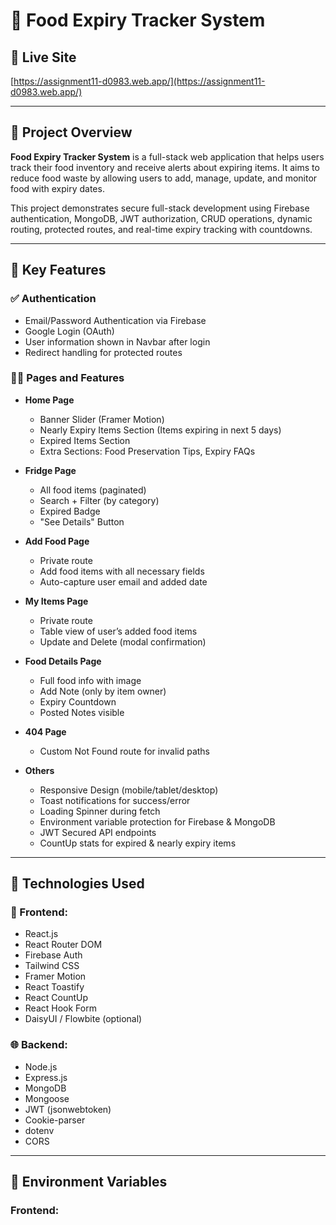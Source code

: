 # 🥫 Food Expiry Tracker System

## 🔗 Live Site
[https://assignment11-d0983.web.app/](https://assignment11-d0983.web.app/)

---

## 📘 Project Overview

**Food Expiry Tracker System** is a full-stack web application that helps users track their food inventory and receive alerts about expiring items. It aims to reduce food waste by allowing users to add, manage, update, and monitor food with expiry dates.

This project demonstrates secure full-stack development using Firebase authentication, MongoDB, JWT authorization, CRUD operations, dynamic routing, protected routes, and real-time expiry tracking with countdowns.

---

## 🚀 Key Features

### ✅ Authentication
- Email/Password Authentication via Firebase
- Google Login (OAuth)
- User information shown in Navbar after login
- Redirect handling for protected routes

### 🧑‍🍳 Pages and Features
- **Home Page**
  - Banner Slider (Framer Motion)
  - Nearly Expiry Items Section (Items expiring in next 5 days)
  - Expired Items Section
  - Extra Sections: Food Preservation Tips, Expiry FAQs

- **Fridge Page**
  - All food items (paginated)
  - Search + Filter (by category)
  - Expired Badge
  - "See Details" Button

- **Add Food Page**
  - Private route
  - Add food items with all necessary fields
  - Auto-capture user email and added date

- **My Items Page**
  - Private route
  - Table view of user’s added food items
  - Update and Delete (modal confirmation)

- **Food Details Page**
  - Full food info with image
  - Add Note (only by item owner)
  - Expiry Countdown
  - Posted Notes visible

- **404 Page**
  - Custom Not Found route for invalid paths

- **Others**
  - Responsive Design (mobile/tablet/desktop)
  - Toast notifications for success/error
  - Loading Spinner during fetch
  - Environment variable protection for Firebase & MongoDB
  - JWT Secured API endpoints
  - CountUp stats for expired & nearly expiry items

---

## 🧰 Technologies Used

### 🔧 Frontend:
- React.js
- React Router DOM
- Firebase Auth
- Tailwind CSS
- Framer Motion
- React Toastify
- React CountUp
- React Hook Form
- DaisyUI / Flowbite (optional)

### 🌐 Backend:
- Node.js
- Express.js
- MongoDB
- Mongoose
- JWT (jsonwebtoken)
- Cookie-parser
- dotenv
- CORS

---

## 🔐 Environment Variables

### Frontend:
